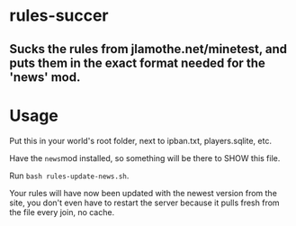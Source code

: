 # rules-succer

## Sucks the rules from jlamothe.net/minetest, and puts them in the exact format needed for the 'news' mod.

# Usage

Put this in your world's root folder, next to ipban.txt, players.sqlite, etc.

Have the ``news``mod installed, so something will be there to SHOW this file.

Run ``bash rules-update-news.sh``.

Your rules will have now been updated with the newest version from the site, you don't even have to restart the server because it pulls fresh from the file every join, no cache.
